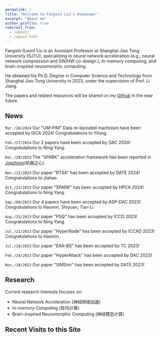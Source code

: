 ```yaml
---
permalink: /
title: "Welcome to Fangxin Liu's Homepage~"
excerpt: "About me"
author_profile: true
redirect_from: 
  - /about/
  - /about.html
---
```


Fangxin (Leon) Liu is an Assistant Professor at Shanghai Jiao Tong University (SJTU), specializing in neural network acceleration (e.g., neural network compression and SW/HW co-design.), in-memory computing, and brain-inspired neuromorphic computing.

He obtained his Ph.D. Degree in Computer Science and Technology from Shanghai Jiao Tong University in 2023, under the supervision of Prof. Li Jiang. 
<!-- You can find more information about Prof. Jiang [here](https://cs.sjtu.edu.cn/~jiangli//). -->

The papers and related resources will be shared on my [Github](https://github.com/MXHX7199) in the near future.

News
-----------
`Mar./20/2024` Our "UM-PIM" Data re-layouted machnism have been accepted by ISCA 2024! Congratulations to Yilong.

`Feb./27/2024` Our 2 papers have been accepted by DAC 2024! Congratulations to Ning Yang.

`Dec./29/2023` The "SPARK" acceleration framework has been reported in [Jiqizhixin](https://mp.weixin.qq.com/s/SvLTyAyY8mZEmPL4OZ5Bcw)(机器之心).

`Nov./12/2023` Our paper "RTSA" has been accepted by DATE 2024! Congratulations to Jiahao.

`Oct./23/2023` Our paper "SPARK" has been accepted by HPCA 2024! Congratulations to Ning Yang.

`Sep./09/2023` Our 4 papers have been accepted by ASP-DAC 2023! Congratulations to Haomin, Shiyuan, Tian Li.

`Aug./25/2023` Our paper "PSQ" has been accepted by ICCD 2023! Congratulations to Ning Yang.

`Jul./21/2023` Our paper "HyperNode" has been accepted by ICCAD 2023! Congratulations to Haomin.

`Jul./18/2023` Our paper "ERA-BS" has been accepted by TC 2023!

`Feb./24/2023` Our paper "HyperAttack" has been accepted by DAC 2023! 

`Nov./18/2022` Our paper "SIMSnn" has been accepted by DATE 2023!

Research
-----------
Current research interests focuses on:

- Neural Network Acceleration (神经网络加速)
- In-memory Computing (存内计算)
- Brain-inspired Neuromorphic Computing (神经模态计算)


Recent Visits to this Site
-----------

<script type='text/javascript' id='clustrmaps' src='//cdn.clustrmaps.com/map_v2.js?cl=ffffff&w=300&t=tt&d=sNUIIgL1WU3gnVp7Lq7JpnhV-2YGPzHk9c4NSyeNuIc&co=4c98ce'></script>
